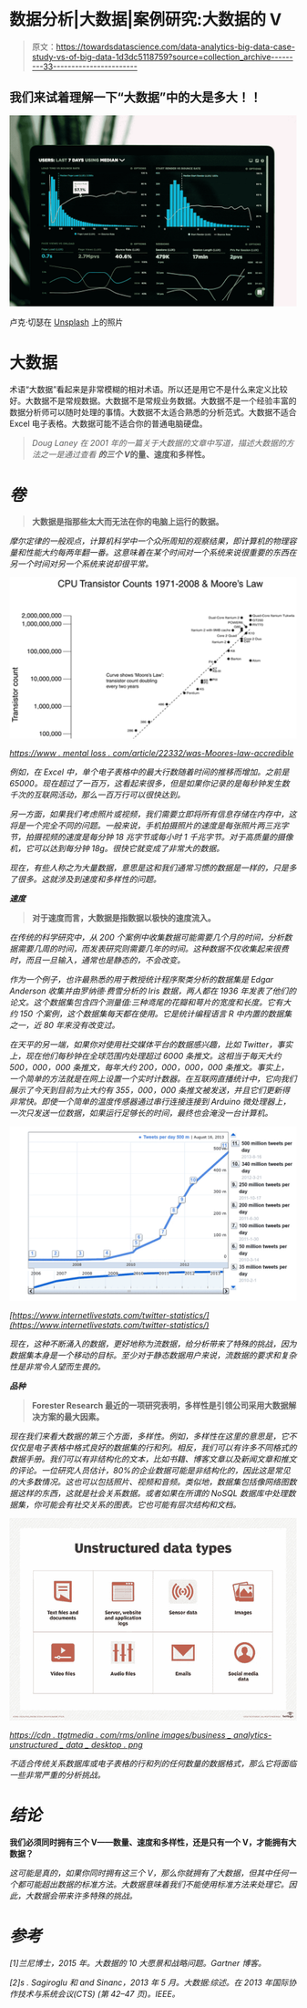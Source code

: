 # 数据分析|大数据|案例研究:大数据的 V

> 原文：<https://towardsdatascience.com/data-analytics-big-data-case-study-vs-of-big-data-1d3dc5118759?source=collection_archive---------33----------------------->

## 我们来试着理解一下“大数据”中的大是多大！！

![](img/fed027fa30e9d6554a70a6498a450ac2.png)

卢克·切瑟在 [Unsplash](https://unsplash.com?utm_source=medium&utm_medium=referral) 上的照片

# 大数据

术语“大数据”看起来是非常模糊的相对术语。所以还是用它不是什么来定义比较好。大数据不是常规数据。大数据不是常规业务数据。大数据不是一个经验丰富的数据分析师可以随时处理的事情。大数据不太适合熟悉的分析范式。大数据不适合 Excel 电子表格。大数据可能不适合你的普通电脑硬盘。

> *Doug Laney 在 2001 年的一篇关于大数据的文章中写道，描述大数据的方法之一是通过查看* ***的三个 V*******的量、速度和多样性。****

# *卷*

> **大数据是指那些太大而无法在你的电脑上运行的数据。**

*摩尔定律的一般观点，计算机科学中一个众所周知的观察结果，即计算机的物理容量和性能大约每两年翻一番。这意味着在某个时间对一个系统来说很重要的东西在另一个时间对另一个系统来说却很平常。*

*![](img/a47e57a83738ce83f76471cf81f5e748.png)*

*[https://www . mental loss . com/article/22332/was-Moores-law-accredible](https://www.mentalfloss.com/article/22332/was-moores-law-inevitable)*

*例如，在 Excel 中，单个电子表格中的最大行数随着时间的推移而增加。之前是 65000。现在超过了一百万，这看起来很多，但是如果你记录的是每秒钟发生数千次的互联网活动，那么一百万行可以很快达到。*

*另一方面，如果我们考虑照片或视频，我们需要立即将所有信息存储在内存中，这将是一个完全不同的问题。一般来说，手机拍摄照片的速度是每张照片两三兆字节，拍摄视频的速度是每分钟 18 兆字节或每小时 1 千兆字节。对于高质量的摄像机，它可以达到每分钟 18g。很快它就变成了非常大的数据。*

*现在，有些人称之为大量数据，意思是这和我们通常习惯的数据是一样的，只是多了很多。这就涉及到速度和多样性的问题。*

***速度***

> **对于速度而言，大数据是指数据以极快的速度流入。**

*在传统的科学研究中，从 200 个案例中收集数据可能需要几个月的时间，分析数据需要几周的时间，而发表研究则需要几年的时间。这种数据不仅收集起来很费时，而且一旦输入，通常也是静态的，不会改变。*

*作为一个例子，也许最熟悉的用于教授统计程序聚类分析的数据集是 Edgar Anderson 收集并由罗纳德·费雪分析的 Iris 数据，两人都在 1936 年发表了他们的论文。这个数据集包含四个测量值:三种鸢尾的花瓣和萼片的宽度和长度。它有大约 150 个案例，这个数据集每天都在使用。它是统计编程语言 R 中内置的数据集之一，近 80 年来没有改变过。*

*在天平的另一端，如果你对使用社交媒体平台的数据感兴趣，比如 Twitter，事实上，现在他们每秒钟在全球范围内处理超过 6000 条推文。这相当于每天大约 500，000，000 条推文，每年大约 200，000，000，000 条推文。事实上，一个简单的方法就是在网上设置一个实时计数器。在互联网直播统计中，它向我们展示了今天到目前为止大约有 355，000，000 条推文被发送，并且它们更新得非常快。即使一个简单的温度传感器通过串行连接连接到 Arduino 微处理器上，一次只发送一位数据，如果运行足够长的时间，最终也会淹没一台计算机。*

*![](img/24e67deed7673674809196e7ff9c2daf.png)*

*[https://www.internetlivestats.com/twitter-statistics/](https://www.internetlivestats.com/twitter-statistics/)*

*现在，这种不断涌入的数据，更好地称为流数据，给分析带来了特殊的挑战，因为数据集本身是一个移动的目标。至少对于静态数据用户来说，流数据的要求和复杂性是非常令人望而生畏的。*

***品种***

> **Forester Research 最近的一项研究表明，多样性是引领公司采用大数据解决方案的最大因素。**

*现在我们来看大数据的第三个方面，多样性。例如，多样性在这里的意思是，它不仅仅是电子表格中格式良好的数据集的行和列。相反，我们可以有许多不同格式的数据手册。我们可以有非结构化的文本，比如书籍、博客文章以及新闻文章和推文的评论。一位研究人员估计，80%的企业数据可能是非结构化的，因此这是常见的大多数情况。这也可以包括照片、视频和音频。类似地，数据集包括像网络图数据这样的东西，这就是社会关系数据。或者如果在所谓的 NoSQL 数据库中处理数据集，你可能会有社交关系的图表。它也可能有层次结构和文档。*

*![](img/c09ca1e937a68be3a2496468c7bd652c.png)*

*[https://cdn . ttgtmedia . com/rms/online images/business _ analytics-unstructured _ data _ desktop . png](https://cdn.ttgtmedia.com/rms/onlineImages/business_analytics-unstructured_data_desktop.png)*

*不适合传统关系数据库或电子表格的行和列的任何数量的数据格式，那么它将面临一些非常严重的分析挑战。*

# *结论*

****我们必须同时拥有三个 V——数量、速度和多样性，还是只有一个 V，才能拥有大数据？****

*这可能是真的，如果你同时拥有这三个 V，那么你就拥有了大数据，但其中任何一个都可能超出数据的标准方法。大数据意味着我们不能使用标准方法来处理它。因此，大数据会带来许多特殊的挑战。*

# *参考*

*[1]兰尼博士，2015 年。大数据的 10 大愿景和战略问题。Gartner 博客。*

*[2]s . Sagiroglu 和 and Sinanc，2013 年 5 月。大数据:综述。在 *2013 年国际协作技术与系统会议(CTS)* (第 42–47 页)。IEEE。*